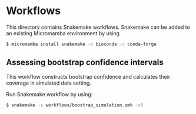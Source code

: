 # Workflows

This directory contains Snakemake workflows.
Snakemake can be added to an existing Micromamba environment by using

```bash
$ micromamba install snakemake -c bioconda -c conda-forge
```



## Assessing bootstrap confidence intervals

This workflow constructs bootstrap confidence and calculates their
coverage in simulated data setting.

Run Snakemake workflow by using: 

```bash
$ snakemake -s workflows/boostrap_simulation.smk -c6
```
